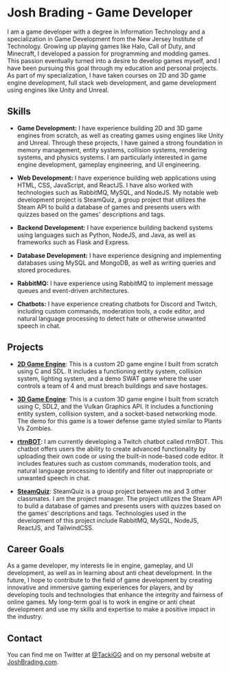 # Josh Brading - Game Developer

I am a game developer with a degree in Information Technology and a specialization in Game Development from the New Jersey Institute of Technology. Growing up playing games like Halo, Call of Duty, and Minecraft, I developed a passion for programming and modding games. This passion eventually turned into a desire to develop games myself, and I have been pursuing this goal through my education and personal projects. As part of my specialization, I have taken courses on 2D and 3D game engine development, full stack web development, and game development using engines like Unity and Unreal.

## Skills

- **Game Development:** I have experience building 2D and 3D game engines from scratch, as well as creating games using engines like Unity and Unreal. Through these projects, I have gained a strong foundation in memory management, entity systems, collision systems, rendering systems, and physics systems. I am particularly interested in game engine development, gameplay engineering, and UI engineering.

- **Web Development:** I have experience building web applications using HTML, CSS, JavaScript, and ReactJS. I have also worked with technologies such as RabbitMQ, MySQL, and NodeJS. My notable web development project is SteamQuiz, a group project that utilizes the Steam API to build a database of games and presents users with quizzes based on the games' descriptions and tags.

- **Backend Development:** I have experience building backend systems using languages such as Python, NodeJS, and Java, as well as frameworks such as Flask and Express.

- **Database Development:** I have experience designing and implementing databases using MySQL and MongoDB, as well as writing queries and stored procedures.

- **RabbitMQ:** I have experience using RabbitMQ to implement message queues and event-driven architectures.

- **Chatbots:** I have experience creating chatbots for Discord and Twitch, including custom commands, moderation tools, a code editor, and natural language processing to detect hate or otherwise unwanted speech in chat.

## Projects

- [**2D Game Engine**](https://github.com/JoshBrading/gameframework2d/tree/final): This is a custom 2D game engine I built from scratch using C and SDL. It includes a functioning entity system, collision system, lighting system, and a demo SWAT game where the user controls a team of 4 and must breach buildings and save hostages.

- [**3D Game Engine**](https://github.com/JoshBrading/gf3d/tree/final_3d-tower-defense): This is a custom 3D game engine I built from scratch using C, SDL2, and the Vulkan Graphics API. It includes a functioning entity system, collision system, and a socket-based networking mode. The demo for this game is a tower defense game styled similar to Plants Vs Zombies.

- [**rtrnBOT**](https://rtrn.gg): I am currently developing a Twitch chatbot called rtrnBOT. This chatbot offers users the ability to create advanced functionality by uploading their own code or using the built-in node-based code editor. It includes features such as custom commands, moderation tools, and natural language processing to identify and filter out inappropriate or unwanted speech in chat.


- [**SteamQuiz**](https://github.com/JoshBrading/IT490): SteamQuiz is a group project between me and 3 other classmates. I am the project manager. The project utilizes the Steam API to build a database of games and presents users with quizzes based on the games' descriptions and tags. Technologies used in the development of this project include RabbitMQ, MySQL, NodeJS, ReactJS, and TailwindCSS.

## Career Goals

As a game developer, my interests lie in engine, gameplay, and UI development, as well as in learning about anti cheat development. In the future, I hope to contribute to the field of game development by creating innovative and immersive gaming experiences for players, and by developing tools and technologies that enhance the integrity and fairness of online games. My long-term goal is to work in engine or anti cheat development and use my skills and expertise to make a positive impact in the industry.

## Contact

You can find me on Twitter at [@TackiGG](https://twitter.com/TackiGG) and on my personal website at [JoshBrading.com](https://joshbrading.com).
